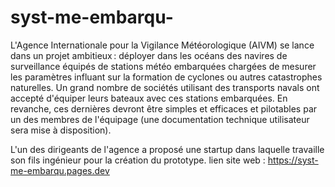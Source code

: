 # syst-me-embarqu-
L'Agence Internationale pour la Vigilance Météorologique (AIVM) se lance dans un projet ambitieux : déployer dans les océans des navires de surveillance équipés de stations météo embarquées chargées de mesurer les paramètres influant sur la formation de cyclones ou autres catastrophes naturelles.
Un grand nombre de sociétés utilisant des transports navals ont accepté d'équiper leurs bateaux avec ces stations embarquées. En revanche, ces dernières devront être simples et efficaces et pilotables par un des membres de l'équipage (une documentation technique utilisateur sera mise à disposition).

L'un des dirigeants de l'agence a proposé une startup dans laquelle travaille son fils ingénieur pour la création du prototype.
lien site web : https://syst-me-embarqu.pages.dev
